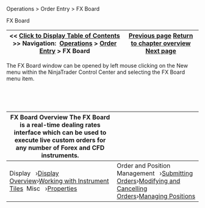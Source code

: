 ﻿


Operations \> Order Entry \> FX Board






















FX Board







| \<\< [Click to Display Table of Contents](fx_board.md) \>\> **Navigation:**     [Operations](operations-1.md) \> [Order Entry](order_entry-1.md) \> FX Board | [Previous page](properties_fx_pro-1.md) [Return to chapter overview](order_entry-1.md) [Next page](display_overview_fx_board-1.md) |
| --- | --- |











The FX Board  window can be opened by left mouse clicking on the New menu within the NinjaTrader Control Center and selecting the FX Board menu item.


 


 




| FX Board Overview The FX Board is a real\-time dealing rates interface which can be used to execute live custom orders for any number of Forex and CFD instruments. | |
| --- | --- |
| Display   ›[Display Overview](display_overview_fx_board-1.md)›[Working with Instrument Tiles](working_with_instrument_tiles_fx_board-1.md)  Misc   ›[Properties](properties_fx_board-1.md) | Order and Position Management   ›[Submitting Orders](submitting_orders_fx_board-1.md)›[Modifying and Cancelling Orders](modifying_and_cancelling_orders_fx_board-1.md)›[Managing Positions](managing_positions_fx_board-1.md) |



 








